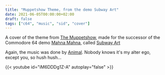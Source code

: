 ```yaml
---
title: "Muppetshow Theme, from the demo Subway Art"
date: 2021-06-05T00:00:00+02:00
draft: false
tags: ["c64", "music", "sid", "cover"]
---
```


A cover of the theme from [The
Muppetshow](https://www.imdb.com/title/tt0074028/), made for the successor of
the Commodore 64 demo [Mahna Mahna](/posts/mahnamahna),
called [Subway Art](https://csdb.dk/release/?id=205027)

Again, the music was done by [Animal](https://csdb.dk/scener/?id=35839). Nobody
knows it's my alter ego, except you, so hush hush...

{{< youtube id="iM6DDDg1Z-A" autoplay="false" >}}

